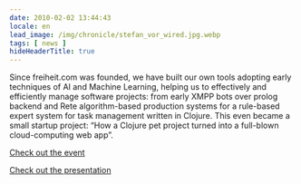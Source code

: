 ```yaml
---
date: 2010-02-02 13:44:43
locale: en
lead_image: /img/chronicle/stefan_vor_wired.jpg.webp
tags: [ news ]
hideHeaderTitle: true
---
```


Since freiheit.com was founded, we have built our own tools adopting early techniques of AI and Machine Learning, helping us to effectively and efficiently manage software projects: from early XMPP bots over prolog backend and Rete algorithm-based production systems for a rule-based expert system for task management written in Clojure. This even became a small startup project: “How a Clojure pet project turned into a full-blown cloud-computing web app”.

[Check out the event](http://netzhansa.blogspot.de/2010/01/title-berlin-lispers-meetup-date.html)

[Check out the presentation](http://de.slideshare.net/smartrevolution/how-a-clojure-pet-project-turned-into-a-fullblown-cloudcomputing-webapp)